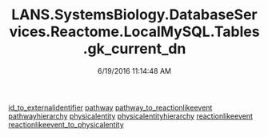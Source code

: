 ﻿---
title: LANS.SystemsBiology.DatabaseServices.Reactome.LocalMySQL.Tables.gk_current_dn
date: 6/19/2016 11:14:48 AM
---

[id_to_externalidentifier](T-LANS.SystemsBiology.DatabaseServices.Reactome.LocalMySQL.Tables.gk_current_dn.id_to_externalidentifier.html)
[pathway](T-LANS.SystemsBiology.DatabaseServices.Reactome.LocalMySQL.Tables.gk_current_dn.pathway.html)
[pathway_to_reactionlikeevent](T-LANS.SystemsBiology.DatabaseServices.Reactome.LocalMySQL.Tables.gk_current_dn.pathway_to_reactionlikeevent.html)
[pathwayhierarchy](T-LANS.SystemsBiology.DatabaseServices.Reactome.LocalMySQL.Tables.gk_current_dn.pathwayhierarchy.html)
[physicalentity](T-LANS.SystemsBiology.DatabaseServices.Reactome.LocalMySQL.Tables.gk_current_dn.physicalentity.html)
[physicalentityhierarchy](T-LANS.SystemsBiology.DatabaseServices.Reactome.LocalMySQL.Tables.gk_current_dn.physicalentityhierarchy.html)
[reactionlikeevent](T-LANS.SystemsBiology.DatabaseServices.Reactome.LocalMySQL.Tables.gk_current_dn.reactionlikeevent.html)
[reactionlikeevent_to_physicalentity](T-LANS.SystemsBiology.DatabaseServices.Reactome.LocalMySQL.Tables.gk_current_dn.reactionlikeevent_to_physicalentity.html)
